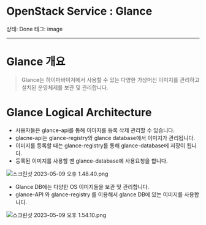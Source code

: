 # OpenStack Service : Glance

상태: Done
태그: image

---

# Glance 개요

> Glance는 하이퍼바이저에서 사용할 수 있는 다양한 가상머신 이미지를 관리하고 설치된 운영체제를 보관 및 관리합니다.
> 

# Glance Logical Architecture

- 사용자들은 glance-api를 통해 이미지를 등록 삭제 관리할 수 있습니다.
- glacne-api는 glance-registry와 glance database에서 이미지가 관리됩니다.
- 이미지를 등록할 때는 glance-registry를 통해 glance-database에 저장이 됩니다.
- 등록된 이미지를 사용할 땐 glance-database에 사용요청을 합니다.
    
    

![스크린샷 2023-05-09 오후 1.48.40.png](OpenStack%20Service%20Glance%205209afdda78c4cc89627c1b7d3d3044f/%25E1%2584%2589%25E1%2585%25B3%25E1%2584%258F%25E1%2585%25B3%25E1%2584%2585%25E1%2585%25B5%25E1%2586%25AB%25E1%2584%2589%25E1%2585%25A3%25E1%2586%25BA_2023-05-09_%25E1%2584%258B%25E1%2585%25A9%25E1%2584%2592%25E1%2585%25AE_1.48.40.png)

- Glance DB에는 다양한 OS 이미지들을 보관 및 관리합니다.
- glance-API 와 glance-registry 를 이용해서 glance DB에 있는 이미지를 사용합니다.

![스크린샷 2023-05-09 오후 1.54.10.png](OpenStack%20Service%20Glance%205209afdda78c4cc89627c1b7d3d3044f/%25E1%2584%2589%25E1%2585%25B3%25E1%2584%258F%25E1%2585%25B3%25E1%2584%2585%25E1%2585%25B5%25E1%2586%25AB%25E1%2584%2589%25E1%2585%25A3%25E1%2586%25BA_2023-05-09_%25E1%2584%258B%25E1%2585%25A9%25E1%2584%2592%25E1%2585%25AE_1.54.10.png)